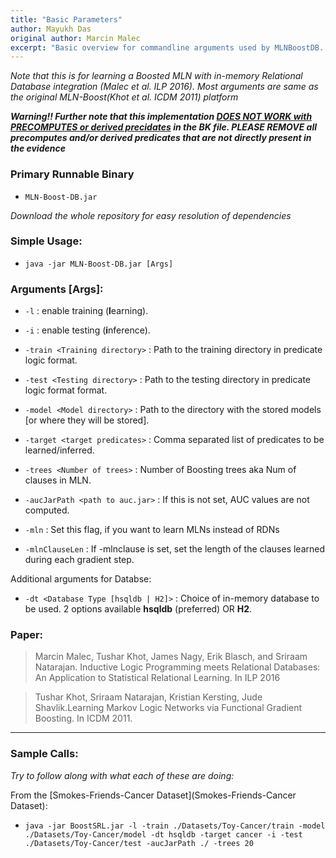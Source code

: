 ```yaml
---
title: "Basic Parameters"
author: Mayukh Das
original author: Marcin Malec
excerpt: "Basic overview for commandline arguments used by MLNBoostDB. The Development version of Marcin's code on database integration of MLN-Boost. A wrapper ensures same ars structure as MLN-Boost."
---
```


*Note that this is for learning a Boosted MLN with in-memory Relational Database integration (Malec et al. ILP 2016). Most arguments are same as the original MLN-Boost(Khot et al. ICDM 2011) platform*

*<b>Warning!!  Further note that this implementation <u>DOES NOT WORK with PRECOMPUTES or derived precidates</u> in the BK file. PLEASE REMOVE all precomputes and/or derived predicates that are not directly present in the evidence</b>*

### Primary Runnable Binary

* `MLN-Boost-DB.jar`

*Download the whole repository for easy resolution of dependencies*

### Simple Usage:

* `java -jar MLN-Boost-DB.jar [Args]`

### Arguments [Args]:

* `-l` : enable training (**l**earning).
* `-i` : enable testing (**i**nference).
* `-train <Training directory>` : Path to the training directory in predicate logic format.
* `-test <Testing directory>` : Path to the testing directory in predicate logic format format.
* `-model <Model directory>` : Path to the directory with the stored models [or where they will be stored].
* `-target <target predicates>` : Comma separated list of predicates to be learned/inferred.
* `-trees <Number of trees>` : Number of Boosting trees aka Num of clauses in MLN.
* `-aucJarPath <path to auc.jar>` : If this is not set, AUC values are not computed.

* `-mln` : Set this flag, if you want to learn MLNs instead of RDNs 
* `-mlnClauseLen` : If -mlnclause is set, set the length of the clauses learned during each gradient step. 

Additional arguments for Databse:
* `-dt <Database Type [hsqldb | H2]>` : Choice of in-memory database to be used. 2 options available <b>hsqldb</b> (preferred) OR <b>H2</b>. 

### Paper:

> Marcin Malec, Tushar Khot, James Nagy, Erik Blasch, and Sriraam Natarajan. Inductive Logic Programming meets Relational Databases: An Application to Statistical Relational Learning. In ILP 2016

> Tushar Khot, Sriraam Natarajan, Kristian Kersting, Jude Shavlik.Learning Markov Logic Networks via Functional Gradient Boosting. In ICDM 2011. 
---

### Sample Calls:

*Try to follow along with what each of these are doing:*

From the [Smokes-Friends-Cancer Dataset](Smokes-Friends-Cancer Dataset):

* `java -jar BoostSRL.jar -l -train ./Datasets/Toy-Cancer/train -model ./Datasets/Toy-Cancer/model -dt hsqldb -target cancer -i -test ./Datasets/Toy-Cancer/test -aucJarPath ./ -trees 20`


